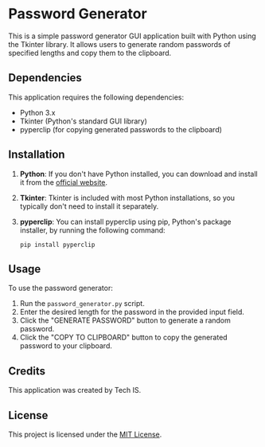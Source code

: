 # Password Generator

This is a simple password generator GUI application built with Python using the Tkinter library. It allows users to generate random passwords of specified lengths and copy them to the clipboard.

## Dependencies

This application requires the following dependencies:

- Python 3.x
- Tkinter (Python's standard GUI library)
- pyperclip (for copying generated passwords to the clipboard)

## Installation

1. **Python**: If you don't have Python installed, you can download and install it from the [official website](https://www.python.org/).

2. **Tkinter**: Tkinter is included with most Python installations, so you typically don't need to install it separately.

3. **pyperclip**: You can install pyperclip using pip, Python's package installer, by running the following command:

    ```
    pip install pyperclip
    ```

## Usage

To use the password generator:

1. Run the `password_generator.py` script.
2. Enter the desired length for the password in the provided input field.
3. Click the "GENERATE PASSWORD" button to generate a random password.
4. Click the "COPY TO CLIPBOARD" button to copy the generated password to your clipboard.

## Credits

This application was created by Tech IS.

## License

This project is licensed under the [MIT License](LICENSE).
